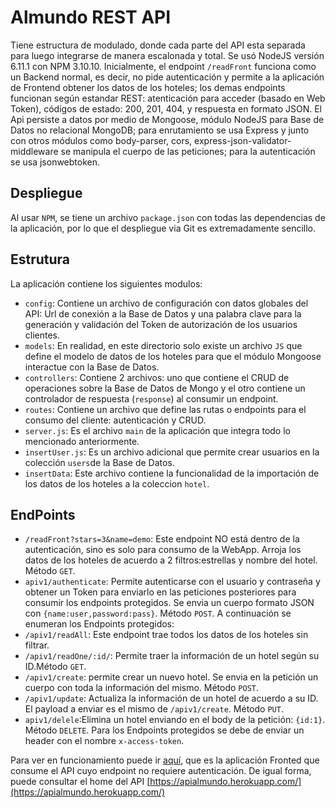 # Almundo REST API
Tiene estructura de modulado, donde cada parte del API esta separada para luego integrarse de manera escalonada y total. Se usó NodeJS versión 6.11.1 con NPM 3.10.10. Inicialmente, el endpoint `/readFront` funciona como un Backend normal, es decir, no pide autenticación y permite a la aplicación de Frontend obtener los datos de los hoteles; los demas endpoints funcionan según estandar REST: atenticación para acceder (basado en Web Token), códigos de estado: 200, 201, 404, y respuesta en formato JSON.
El Api persiste a datos por medio de Mongoose, módulo NodeJS para Base de Datos no relacional MongoDB; para enrutamiento se usa Express y junto con otros módulos como body-parser, cors, express-json-validator-middleware se manipula el cuerpo de las peticiones; para la autenticación se usa jsonwebtoken.

## Despliegue
Al usar `NPM`, se tiene un archivo `package.json` con todas las dependencias de la aplicación, por lo que el despliegue via Git es extremadamente sencillo. 

## Estrutura
La aplicación contiene los siguientes modulos:
* `config`: Contiene un archivo de configuración con datos globales del API: Url de conexión a la Base de Datos y una palabra clave para la generación y validación del Token de autorización de los usuarios clientes.
* `models`: En realidad, en este directorio solo existe un archivo `JS` que define el modelo de datos de los hoteles para que el módulo Mongoose interactue con la Base de Datos.
* `controllers`: Contiene 2 archivos: uno que contiene el CRUD de operaciones sobre la Base de Datos de Mongo y el otro contiene un controlador de respuesta (`response`) al consumir un endpoint.
* `routes`: Contiene un archivo que define las rutas o endpoints para el consumo del cliente: autenticación y CRUD.
* `server.js`: Es el archivo `main` de la aplicación que integra todo lo mencionado anteriormente.
* `insertUser.js`: Es un archivo adicional que permite crear usuarios en la colección `users`de la Base de Datos. 
* `insertData`: Este archivo contiene la funcionalidad de la importación de los datos de los hoteles a la coleccion `hotel`.

## EndPoints

* `/readFront?stars=3&name=demo`: Este endpoint NO está dentro de la autenticación, sino es solo para consumo de la WebApp. Arroja los datos de los hoteles de acuerdo a 2 filtros:estrellas y nombre del hotel. Método `GET`.
* `apiv1/authenticate`: Permite autenticarse con el usuario y contraseña y obtener un Token para enviarlo en las peticiones posteriores para consumir los endpoints protegidos. Se envia un cuerpo formato JSON con `{name:user,password:pass}`. Método `POST`.
A continuación se enumeran los Endpoints protegidos:
* `/apiv1/readAll`: Este endpoint trae todos los datos de los hoteles sin filtrar.
* `/apiv1/readOne/:id/`: Permite traer la información de un hotel según su ID.Método `GET`.
* `/apiv1/create`: permite crear un nuevo hotel. Se envia en la petición un cuerpo con toda la información del mismo. Método `POST`.
* `/apiv1/update`: Actualiza la información de un hotel de acuerdo a su ID. El payload a enviar es el mismo de `/apiv1/create`. Método `PUT`.
* `apiv1/delele`:Elimina un hotel enviando en el body de la petición: `{id:1}`. Método `DELETE`.
Para los Endpoints protegidos se debe de enviar un header con el nombre `x-access-token`.


Para ver en funcionamiento puede ir [aquí](https://frontalmundo.herokuapp.com/), que es la aplicación Fronted que consume el API cuyo endpoint no requiere autenticación.
De igual forma, puede consultar el home del API [https://apialmundo.herokuapp.com/](https://apialmundo.herokuapp.com/)
